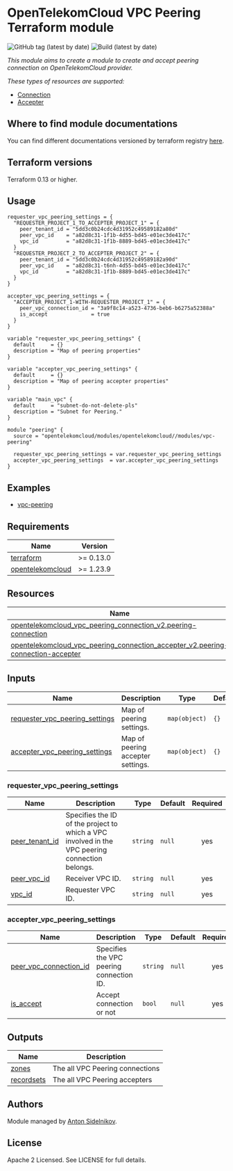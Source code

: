 # OpenTelekomCloud VPC Peering Terraform module

![GitHub tag (latest by date)](https://img.shields.io/github/v/tag/opentelekomcloud/terraform-opentelekomcloud-modules)
![Build (latest by date)](https://zuul.otc-service.com/api/tenant/eco/badge?project=opentelekomcloud/terraform-opentelekomcloud-modules&pipeline=check&branch=main)

_This module aims to create a module to create and accept peering connection on OpenTelekomCloud provider._

_These types of resources are supported:_

* [Connection](https://registry.terraform.io/providers/opentelekomcloud/opentelekomcloud/latest/docs/resources/vpc_peering_v2)
* [Accepter](https://registry.terraform.io/providers/opentelekomcloud/opentelekomcloud/latest/docs/resources/vpc_peering_accepter_v2)


## Where to find module documentations

You can find different documentations versioned by terraform registry [here](https://registry.terraform.io/modules/opentelekomcloud/modules/opentelekomcloud/latest).

## Terraform versions

Terraform 0.13 or higher.

## Usage

```hcl
requester_vpc_peering_settings = {
  "REQUESTER_PROJECT_1_TO_ACCEPTER_PROJECT_1" = {
    peer_tenant_id = "5dd3c0b24cdc4d31952c49589182a80d"
    peer_vpc_id    = "a82d8c31-1f1b-4d55-bd45-e01ec3de417c"
    vpc_id         = "a82d8c31-1f1b-8889-bd45-e01ec3de417c"
  }
  "REQUESTER_PROJECT_2_TO_ACCEPTER_PROJECT_2" = {
    peer_tenant_id = "5dd3c0b24cdc4d31952c49589182a90d"
    peer_vpc_id    = "a82d8c31-t6nh-4d55-bd45-e01ec3de417c"
    vpc_id         = "a82d8c31-1f1b-8889-bd45-e01ec3de417c"
  }
}

accepter_vpc_peering_settings = {
  "ACCEPTER_PROJECT_1-WITH-REQUESTER_PROJECT_1" = {
    peer_vpc_connection_id = "3a9f8c14-a523-4736-beb6-b6275a52388a"
    is_accept              = true
  }
}

variable "requester_vpc_peering_settings" {
  default     = {}
  description = "Map of peering properties"
}

variable "accepter_vpc_peering_settings" {
  default     = {}
  description = "Map of peering accepter properties"
}

variable "main_vpc" {
  default     = "subnet-do-not-delete-pls"
  description = "Subnet for Peering."
}

module "peering" {
  source = "opentelekomcloud/modules/opentelekomcloud//modules/vpc-peering"

  requester_vpc_peering_settings = var.requester_vpc_peering_settings
  accepter_vpc_peering_settings  = var.accepter_vpc_peering_settings
}
```

## Examples

* [vpc-peering](https://github.com/opentelekomcloud/terraform-opentelekomcloud-modules/blob/main/examples/vpc-peering)

## Requirements

| Name                                                                                           | Version   |
| ---------------------------------------------------------------------------------------------- |-----------|
| <a name="requirement_terraform"></a> [terraform](#requirement\_terraform)                      | >= 0.13.0 |
| <a name="requirement_opentelekomcloud"></a> [opentelekomcloud](#requirement\_opentelekomcloud) | >= 1.23.9 |

## Resources

| Name                                                                                                                                                                                                       | Type     | Count     |
|------------------------------------------------------------------------------------------------------------------------------------------------------------------------------------------------------------|----------|-----------|
| [opentelekomcloud_vpc_peering_connection_v2.peering-connection](https://registry.terraform.io/providers/opentelekomcloud/opentelekomcloud/latest/docs/resources/vpc_peering_v2)                            | resource | 1 or more |
| [opentelekomcloud_vpc_peering_connection_accepter_v2.peering-connection-accepter](https://registry.terraform.io/providers/opentelekomcloud/opentelekomcloud/latest/docs/resources/vpc_peering_accepter_v2) | resource | 1 or more |

## Inputs

| Name                                                                                                                            | Description                       | Type          | Default | Required |
|---------------------------------------------------------------------------------------------------------------------------------|-----------------------------------|---------------|---------|:--------:|
| <a name="input_requester_vpc_peering_settings"></a> [requester_vpc_peering_settings](#input\_requester\_vpc\_peering\_settings) | Map of peering settings.          | `map(object)` | `{}`    |    no    |
| <a name="input_accepter_vpc_peering_settings"></a> [accepter_vpc_peering_settings](#input\_accepter\_vpc\_peering\_settings)    | Map of peering accepter settings. | `map(object)` | `{}`    |    no    |

### requester_vpc_peering_settings

| Name                                                                           | Description                                                                                    | Type     | Default | Required |
|--------------------------------------------------------------------------------|------------------------------------------------------------------------------------------------|----------|---------|:--------:|
| <a name="input_peer_tenant_id"></a> [peer_tenant_id](#input\_peer\_tenant\_id) | Specifies the ID of the project to which a VPC involved in the VPC peering connection belongs. | `string` | `null`  |   yes    |
| <a name="input_peer_vpc_id"></a> [peer_vpc_id](#input\_peer\_vpc\_id)          | Receiver VPC ID.                                                                               | `string` | `null`  |   yes    |
| <a name="input_vpc_id"></a> [vpc_id](#input\_vpc\_id)                          | Requester VPC ID.                                                                              | `string` | `null`  |   yes    |

### accepter_vpc_peering_settings

| Name                                                                                                    | Description                              | Type     | Default | Required |
|---------------------------------------------------------------------------------------------------------|------------------------------------------|----------|---------|:--------:|
| <a name="input_peer_vpc_connection_id"></a> [peer_vpc_connection_id](#input\_peer\_vpc\_connection\_id) | Specifies the VPC peering connection ID. | `string` | `null`  |   yes    |
| <a name="input_is_accept"></a> [is_accept](#input\_is\_accept)                                          | Accept connection or not                 | `bool`   | `null`  |   yes    |

## Outputs

| Name                                                                              | Description                     |
|-----------------------------------------------------------------------------------|---------------------------------|
| <a name="output_peering_connections"></a> [zones](#output\_peering\_connections)  | The all VPC Peering connections |
| <a name="output_peering_accepters"></a> [recordsets](#output\_peering\_accepters) | The all VPC Peering accepters   |

## Authors

Module managed by [Anton Sidelnikov](https://github.com/anton-sidelnikov).

## License

Apache 2 Licensed. See LICENSE for full details.

